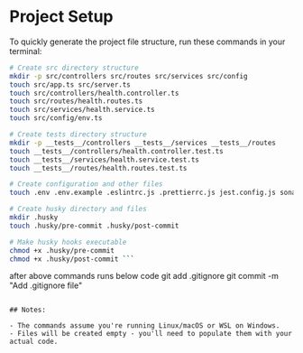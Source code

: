 # Project Setup

To quickly generate the project file structure, run these commands in your terminal:

````bash
# Create src directory structure
mkdir -p src/controllers src/routes src/services src/config
touch src/app.ts src/server.ts
touch src/controllers/health.controller.ts
touch src/routes/health.routes.ts
touch src/services/health.service.ts
touch src/config/env.ts

# Create tests directory structure
mkdir -p __tests__/controllers __tests__/services __tests__/routes
touch __tests__/controllers/health.controller.test.ts
touch __tests__/services/health.service.test.ts
touch __tests__/routes/health.routes.test.ts

# Create configuration and other files
touch .env .env.example .eslintrc.js .prettierrc.js jest.config.js sonar-project.properties tsconfig.json package.json README.md .gitignore

# Create husky directory and files
mkdir .husky
touch .husky/pre-commit .husky/post-commit

# Make husky hooks executable
chmod +x .husky/pre-commit
chmod +x .husky/post-commit ```

````

after above commands runs below code
git add .gitignore
git commit -m "Add .gitignore file"

```

## Notes:

- The commands assume you're running Linux/macOS or WSL on Windows.
- Files will be created empty - you'll need to populate them with your actual code.
```
